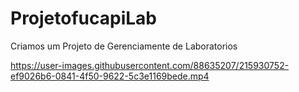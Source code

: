 # ProjetofucapiLab
Criamos um Projeto de Gerenciamente de Laboratorios

https://user-images.githubusercontent.com/88635207/215930752-ef9026b6-0841-4f50-9622-5c3e1169bede.mp4
